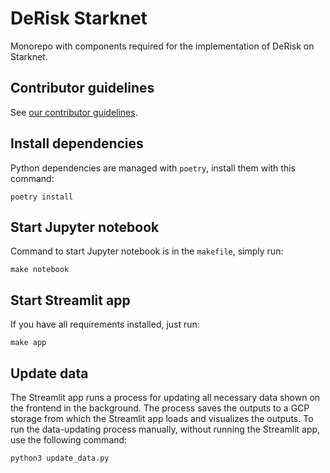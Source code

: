 # DeRisk Starknet

Monorepo with components required for the implementation of DeRisk on Starknet.

## Contributor guidelines

See [our contributor guidelines](https://github.com/CarmineOptions/derisk-research/blob/master/CONTRIBUTING.md).

## Install dependencies

Python dependencies are managed with `poetry`, install them with this command:

```
poetry install
```

## Start Jupyter notebook

Command to start Jupyter notebook is in the `makefile`, simply run:

```
make notebook
```

## Start Streamlit app

If you have all requirements installed, just run:

```
make app
```

## Update data

The Streamlit app runs a process for updating all necessary data shown on the frontend in the background. The process saves the outputs to a GCP storage from which the Streamlit app loads and visualizes the outputs. To run the data-updating process manually, without running the Streamlit app, use the following command:

```
python3 update_data.py
```
